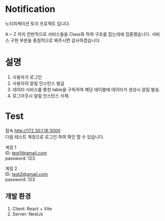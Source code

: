 

# Notification
노티피케이션 토이 프로젝트 입니다.

A ~ Z 까지 전반적으로 서비스들을 Class화 하여 구조를 잡는데에 집중했습니다.
서비스 구현 부분을 중점적으로 봐주시면 감사하겠습니다.

# 설명
1. 사용자가 로그인
2. 사용자의 알림 인스턴스 발급
3. 데이터 서비스를 통한 table을 구독하여 해당 테이블에 데이터가 생성시 알림 발송.
4. 로그아웃시 알림 인스턴스 삭제.

# Test
 접속 http://172.30.1.18:3000 <br/>
 다음 테스트 계정으로 로그인 하여 확인 할 수 있습니다.  <br/>
 
 계정 1 <br/>
 ID:  test1@gmail.com <br/>
 password: 123

 계정 2 <br/>
  ID:  test2@gmail.com <br/>
 password: 123

## 개발 환경
1. Client: React + Vite
2. Server: NestJs
